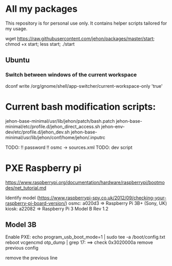 # All my packages

This repository is for personal use only.
It contains helper scripts tailored for my usage.

wget https://raw.githubusercontent.com/jehon/packages/master/start; chmod +x start; less start; ./start

## Ubuntu

### Switch between windows of the current workspace

dconf write /org/gnome/shell/app-switcher/current-workspace-only 'true'

# Current bash modification scripts:

jehon-base-minimal/usr/lib/jehon/patch/bash.patch
jehon-base-minimal/etc/profile.d/jehon_direct_access.sh
jehon-env-dev/etc/profile.d/jehon_dev.sh
jehon-base-minimal/usr/lib/jehon/conf/home/jehon/.inputrc

TODO: !! password !! osmc -> sources.xml
TODO: dev script

# PXE Raspberry pi
https://www.raspberrypi.org/documentation/hardware/raspberrypi/bootmodes/net_tutorial.md

Identify model (https://www.raspberrypi-spy.co.uk/2012/09/checking-your-raspberry-pi-board-version/)
osmc: a020d3 => Raspberry Pi 3B+ (Sony, UK)
kiosk: a22082 => Raspberry Pi 3 Model B Rev 1.2

## Model 3B
Enable PXE:
echo program_usb_boot_mode=1 | sudo tee -a /boot/config.txt
reboot
vcgencmd otp_dump | grep 17: 
==> check 0x3020000a
remove previous config


remove the previous line


